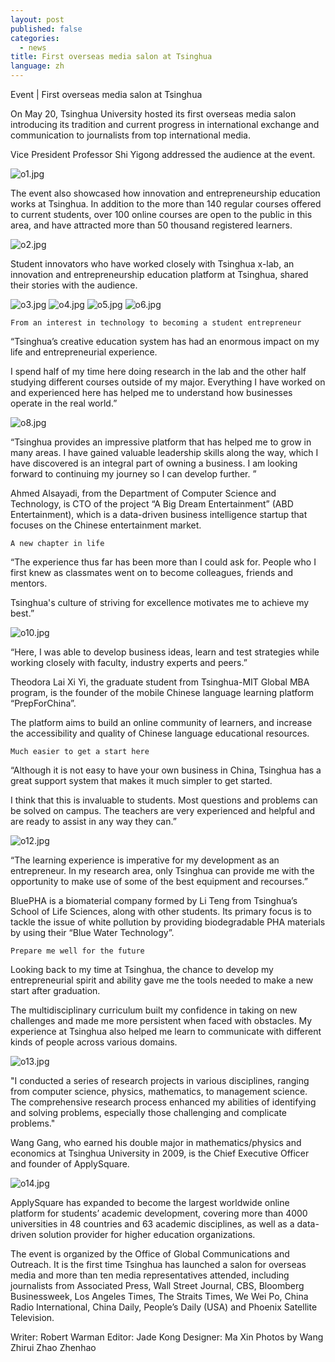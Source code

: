 ```yaml
---
layout: post
published: false
categories:
  - news
title: First overseas media salon at Tsinghua
language: zh
---
```

Event | First overseas media salon at Tsinghua


On May 20, Tsinghua University hosted its first overseas media salon introducing its tradition and current progress in international exchange and communication to journalists from top international media. 

Vice President Professor Shi Yigong addressed the audience at the event. 

![o1.jpg]({{site.baseurl}}/image/o1.jpg)

The event also showcased how innovation and entrepreneurship education works at Tsinghua. In addition to the more than 140 regular courses offered to current students, over 100 online courses are open to the public in this area, and have attracted more than 50 thousand registered learners.

![o2.jpg]({{site.baseurl}}/image/o2.jpg)

Student innovators who have worked closely with Tsinghua x-lab, an innovation and entrepreneurship education platform at Tsinghua, shared their stories with the audience.

![o3.jpg]({{site.baseurl}}/image/o3.jpg)
![o4.jpg]({{site.baseurl}}/image/o4.jpg)
![o5.jpg]({{site.baseurl}}/image/o5.jpg)
![o6.jpg]({{site.baseurl}}/image/o6.jpg)

	From an interest in technology to becoming a student entrepreneur



“Tsinghua’s creative education system has had an enormous impact on my life and entrepreneurial experience. 

I spend half of my time here doing research in the lab and the other half studying different courses outside of my major. Everything I have worked on and experienced here has helped me to understand how businesses operate in the real world.”

![o8.jpg]({{site.baseurl}}/image/o8.jpg)


“Tsinghua provides an impressive platform that has helped me to grow in many areas. I have gained valuable leadership skills along the way, which I have discovered is an integral part of owning a business. I am looking forward to continuing my journey so I can develop further. ”


Ahmed Alsayadi, from the Department of Computer Science and Technology, is CTO of the project “A Big Dream Entertainment” (ABD Entertainment), which is a data-driven business intelligence startup that focuses on the Chinese entertainment market. 


	A new chapter in life



“The experience thus far has been more than I could ask for.  People who I first knew as classmates went on to become colleagues, friends and mentors. 

Tsinghua's culture of striving for excellence motivates me to achieve my best.”

![o10.jpg]({{site.baseurl}}/image/o10.jpg)


“Here, I was able to develop business ideas, learn and test strategies while working closely with faculty, industry experts and peers.”

Theodora Lai Xi Yi, the graduate student from Tsinghua-MIT Global MBA program, is the founder of the mobile Chinese language learning platform “PrepForChina”.  

The platform aims to build an online community of learners, and increase the accessibility and quality of Chinese language educational resources.


	Much easier to get a start here

“Although it is not easy to have your own business in China, Tsinghua has a great support system that makes it much simpler to get started. 

I think that this is invaluable to students. Most questions and problems can be solved on campus. The teachers are very experienced and helpful and are ready to assist in any way they can.”

![o12.jpg]({{site.baseurl}}/image/o12.jpg)

“The learning experience is imperative for my development as an entrepreneur. In my research area, only Tsinghua can provide me with the opportunity to make use of some of the best equipment and recourses.”



BluePHA is a biomaterial company formed by Li Teng from Tsinghua’s School of Life Sciences, along with other students.  Its primary focus is to tackle the issue of white pollution by providing biodegradable PHA materials by using their “Blue Water Technology”. 


	Prepare me well for the future

Looking back to my time at Tsinghua, the chance to develop my entrepreneurial spirit and ability gave me the tools needed to make a new start after graduation. 

The multidisciplinary curriculum built my confidence in taking on new challenges and made me more persistent when faced with obstacles. My experience at Tsinghua also helped me learn to communicate with different kinds of people across various domains.

![o13.jpg]({{site.baseurl}}/image/o13.jpg)

"I conducted a series of research projects in various disciplines, ranging from computer science, physics, mathematics, to management science. The comprehensive research process enhanced my abilities of identifying and solving problems, especially those challenging and complicate problems."

Wang Gang, who earned his double major in mathematics/physics and economics at Tsinghua University in 2009, is the Chief Executive Officer and founder of ApplySquare. 

![o14.jpg]({{site.baseurl}}/image/o14.jpg)


ApplySquare has expanded to become the largest worldwide online platform for students’ academic development, covering more than 4000 universities in 48 countries and 63 academic disciplines, as well as a data-driven solution provider for higher education organizations.



The event is organized by the Office of Global Communications and Outreach. It is the first time Tsinghua has launched a salon for overseas media and more than ten media representatives attended, including journalists from Associated Press, Wall Street Journal, CBS, Bloomberg Businessweek, Los Angeles Times, The Straits Times, We Wei Po, China Radio International, China Daily, People’s Daily (USA) and Phoenix Satellite Television. 

Writer: Robert Warman
Editor: Jade Kong
Designer: Ma Xin
Photos by Wang Zhirui
                    Zhao Zhenhao


